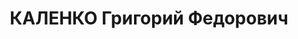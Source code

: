 ---
title: КАЛЕНКО Григорий Федорович
description: начальник технического отдела спецотдела завода "Ростсельмаш". Арестован
  21 января 1937г. ВКВС СССР 11 июня 1937г. приговорен к ВМН
---